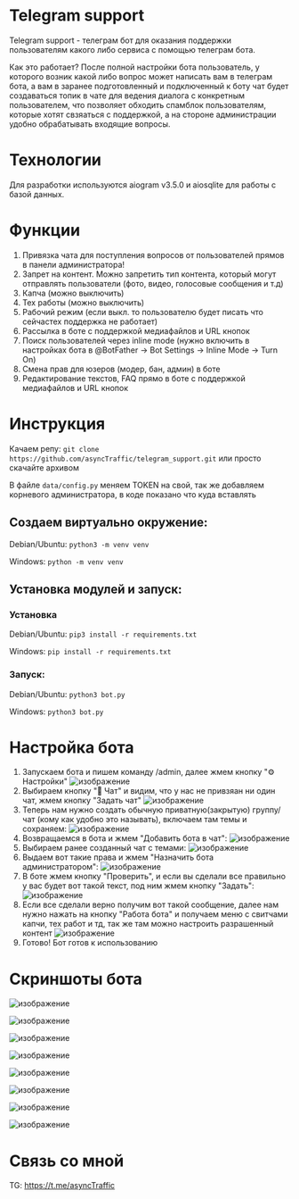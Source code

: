# Telegram support
Telegram support - телеграм бот для оказания поддержки пользователям какого либо сервиса с помощью телеграм бота.

Как это работает? После полной настройки бота пользователь, у которого возник какой либо вопрос может написать вам в телеграм бота, а вам в заранее подготовленный и подключенный к боту чат будет создаваться топик в чате для ведения диалога с конкретным пользователем, что позволяет обходить спамблок пользователям, которые хотят свзяаться с поддержкой, а на стороне администрации удобно обрабатывать входящие вопросы.

# Технологии
Для разработки используются aiogram v3.5.0 и aiosqlite для работы с базой данных. 

# Функции
1. Привязка чата для поступления вопросов от пользователей прямов в панели администратора!
2. Запрет на контент. Можно запретить тип контента, который могут отправлять пользователи (фото, видео, голосовые сообщения и т.д)
3. Капча (можно выключить)
4. Тех работы (можно выключить)
5. Рабочий режим (если выкл. то пользователю будет писать что сейчастех поддержка не работает)
6. Рассылка в боте с поддержкой медиафайлов и URL кнопок
7. Поиск пользователей через inline mode (нужно включить в настройках бота в @BotFather -> Bot Settings -> Inline Mode -> Turn On)
8. Смена прав для юзеров (модер, бан, админ) в боте
9. Редактирование текстов, FAQ прямо в боте с поддержкой медиафайлов и URL кнопок

# Инструкция
Качаем репу: `git clone https://github.com/asyncTraffic/telegram_support.git` или просто скачайте архивом

В файле `data/config.py` меняем TOKEN на свой, так же добавляем корневого администратора, в коде показано что куда вставлять

## Создаем виртуально окружение: 
Debian/Ubuntu: `python3 -m venv venv`

Windows: `python -m venv venv`

## Установка модулей и запуск:
### Установка
Debian/Ubuntu: `pip3 install -r requirements.txt`

Windows: `pip install -r requirements.txt`

### Запуск:
Debian/Ubuntu: `python3 bot.py`

Windows: `python3 bot.py`

# Настройка бота
1. Запускаем бота и пишем команду /admin, далее жмем кнопку "⚙️ Настройки" ![изображение](https://github.com/user-attachments/assets/73e74a14-46c1-48cf-90a3-21c1d47ca2df)
2. Выбираем кнопку "💭 Чат" и видим, что у нас не привзяан ни один чат, жмем кнопку "Задать чат" ![изображение](https://github.com/user-attachments/assets/c48f693a-5303-42da-832b-19cbba21d464)
3. Теперь нам нужно создать обычную приватную(закрытую) группу/чат (кому как удобно это называть), включаем там темы и сохраняем: ![изображение](https://github.com/user-attachments/assets/85ab51c6-5860-483c-9469-bf92aef9597f)
4. Возвращаемся в бота и жмем "Добавить бота в чат": ![изображение](https://github.com/user-attachments/assets/d26b3d6d-bc86-4562-a3d4-c9360aba6c4a)
5. Выбираем ранее созданный чат с темами: ![изображение](https://github.com/user-attachments/assets/d879d5c9-ff6c-4926-9488-3efa5d26b28a)
6. Выдаем вот такие права и жмем "Назначить бота администратором": ![изображение](https://github.com/user-attachments/assets/c8a92e88-9660-45b9-9b98-d0e8a6f44b7c)
7. В боте жмем кнопку "Проверить", и если вы сделали все правильно у вас будет вот такой текст, под ним жмем кнопку "Задать": ![изображение](https://github.com/user-attachments/assets/567ed50d-c8f7-487f-922b-90c84f2f88cc)
8. Если все сделали верно получим вот такой сообщение, далее нам нужно нажать на кнопку "Работа бота" и получаем меню с свитчами капчи, тех работ и тд, так же там можно настроить разрашенный контент ![изображение](https://github.com/user-attachments/assets/cf6d25b7-3696-44f3-a348-317547ced0e8)
9. Готово! Бот готов к использованию

# Скриншоты бота
![изображение](https://github.com/user-attachments/assets/cd285d01-7bfa-4f94-ae50-744deb1d5219)

![изображение](https://github.com/user-attachments/assets/4156dfab-250d-45f8-a049-cc6c1b822a9e)

![изображение](https://github.com/user-attachments/assets/342442a2-9f20-457c-b7ad-6299265749be)

![изображение](https://github.com/user-attachments/assets/8f2204e6-4cfe-401a-bc0c-e04e83b10172)

![изображение](https://github.com/user-attachments/assets/4d2e38a1-2645-42e3-8420-556d5138647d)

![изображение](https://github.com/user-attachments/assets/0e2cfb36-e5be-4107-8762-f4bc80a4a63c)

![изображение](https://github.com/user-attachments/assets/5f0c8fda-aa17-4124-ab53-e31d585c010f)

![изображение](https://github.com/user-attachments/assets/b7bc087f-d4f6-4ac4-8f4f-7839ba03c783)


# Связь со мной

TG: https://t.me/asyncTraffic




